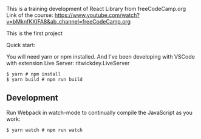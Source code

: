 This is a training development of React Library from freeCodeCamp.org
Link of the course: https://www.youtube.com/watch?v=bMknfKXIFA8&ab_channel=freeCodeCamp.org

This is the first project

Quick start:

You will need yarn or npm installed.
And I've been developing with VSCode with extension Live Server: ritwickdey.LiveServer

```
$ yarn # npm install
$ yarn build # npm run build
````

## Development

Run Webpack in watch-mode to continually compile the JavaScript as you work:

```
$ yarn watch # npm run watch
```
